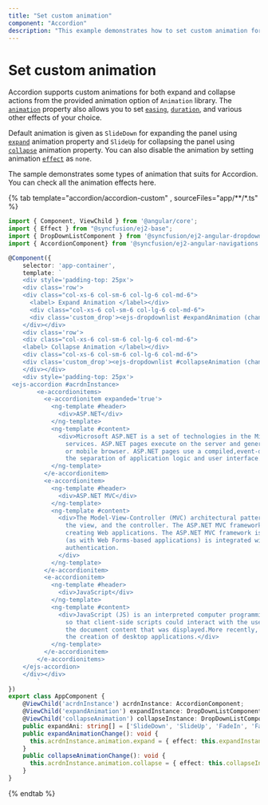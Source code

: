 ```yaml
---
title: "Set custom animation"
component: "Accordion"
description: "This example demonstrates how to set custom animation for expand and collapse actions in the Essential JS 2 Accordion control."
---
```


# Set custom animation

Accordion supports custom animations for both expand and collapse actions from the provided animation option of `Animation` library.
The [`animation`](../../api/accordion#animation) property also allows you to set [`easing`](../../api/accordion/accordionActionSettingsModel#easing),
[`duration`](../../api/accordion/accordionActionSettingsModel#duration), and various other effects of your choice.

Default animation is given as `SlideDown` for expanding the panel using [`expand`](../../api/accordion/accordionAnimationSettingsModel#expand)
animation property and `SlideUp` for collapsing the panel using [`collapse`](../../api/accordion/accordionAnimationSettingsModel#collapse)
animation property. You can also disable the animation by setting animation
[`effect`](../../api/accordion/accordionActionSettingsModel#effect) as `none`.

The sample demonstrates some types of animation that suits for Accordion. You can check all the animation effects here.

{% tab template="accordion/accordion-custom" , sourceFiles="app/**/*.ts"  %}

```typescript
import { Component, ViewChild } from '@angular/core';
import { Effect } from "@syncfusion/ej2-base";
import { DropDownListComponent } from '@syncfusion/ej2-angular-dropdowns';
import { AccordionComponent} from '@syncfusion/ej2-angular-navigations';

@Component({
    selector: 'app-container',
    template: `
    <div style='padding-top: 25px'>
    <div class='row'>
    <div class="col-xs-6 col-sm-6 col-lg-6 col-md-6">
      <label> Expand Animation </label></div>
      <div class="col-xs-6 col-sm-6 col-lg-6 col-md-6">
      <div class='custom_drop'><ejs-dropdownlist #expandAnimation (change)='expandAnimationChange()' index='0' [dataSource]='expandAni' placeholder='Expand Animation'></ejs-dropdownlist></div>
    </div></div>
    <div class='row'>
    <div class="col-xs-6 col-sm-6 col-lg-6 col-md-6">
    <label> Collapse Animation </label></div>
    <div class="col-xs-6 col-sm-6 col-lg-6 col-md-6">
    <div class='custom_drop'><ejs-dropdownlist #collapseAnimation (change)='collapseAnimationChange()' index='1' [dataSource]='expandAni' placeholder='Collapse Animation'></ejs-dropdownlist></div>
    </div></div>
    <div style='padding-top: 25px'>
 <ejs-accordion #acrdnInstance>
        <e-accordionitems>
          <e-accordionitem expanded='true'>
            <ng-template #header>
              <div>ASP.NET</div>
            </ng-template>
            <ng-template #content>
              <div>Microsoft ASP.NET is a set of technologies in the Microsoft .NET Framework for building Web applications and XML Web
                services. ASP.NET pages execute on the server and generate markup such as HTML, WML, or XML that is sent to a desktop
                or mobile browser. ASP.NET pages use a compiled,event-driven programming model that improves performance and enables
                the separation of application logic and user interface.</div>
            </ng-template>
          </e-accordionitem>
          <e-accordionitem>
            <ng-template #header>
              <div>ASP.NET MVC</div>
            </ng-template>
            <ng-template #content>
              <div>The Model-View-Controller (MVC) architectural pattern separates an application into three main components: the model,
                the view, and the controller. The ASP.NET MVC framework provides an alternative to the ASP.NET Web Forms pattern for
                creating Web applications. The ASP.NET MVC framework is a lightweight, highly testable presentation framework that
                (as with Web Forms-based applications) is integrated with existing ASP.NET features, such as master pages and membership-based
                authentication.
              </div>
            </ng-template>
          </e-accordionitem>
          <e-accordionitem>
            <ng-template #header>
              <div>JavaScript</div>
            </ng-template>
            <ng-template #content>
              <div>JavaScript (JS) is an interpreted computer programming language.It was originally implemented as part of web browsers
                so that client-side scripts could interact with the user, control the browser, communicate asynchronously, and alter
                the document content that was displayed.More recently, however, it has become common in both game development and
                the creation of desktop applications.</div>
            </ng-template>
          </e-accordionitem>
        </e-accordionitems>
    </ejs-accordion>
    </div></div>
        `
})
export class AppComponent {
    @ViewChild('acrdnInstance') acrdnInstance: AccordionComponent;
    @ViewChild('expandAnimation') expandInstance: DropDownListComponent;
    @ViewChild('collapseAnimation') collapseInstance: DropDownListComponent;
    public expandAni: string[] = ['SlideDown', 'SlideUp', 'FadeIn', 'FadeOut', 'FadeZoomIn', 'FadeZoomOut', 'ZoomIn', 'ZoomOut', 'None'];
    public expandAnimationChange(): void {
      this.acrdnInstance.animation.expand = { effect: this.expandInstance.value as Effect}
    }
    public collapseAnimationChange(): void {
      this.acrdnInstance.animation.collapse = { effect: this.collapseInstance.value as Effect}
    }
}
```

{% endtab %}